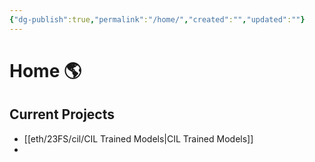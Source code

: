 ```yaml
---
{"dg-publish":true,"permalink":"/home/","created":"","updated":""}
---
```


# Home 🌎
## Current Projects
* [[eth/23FS/cil/CIL Trained Models\|CIL Trained Models]]
* 
